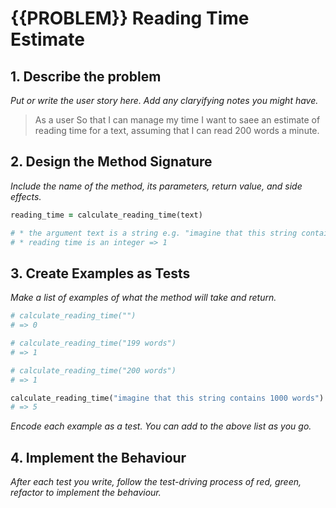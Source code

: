 # {{PROBLEM}} Reading Time Estimate

## 1. Describe the problem

_Put or write the user story here. Add any claryifying notes you might have._

> As a user
> So that I can manage my time
> I want to saee an estimate of reading time for a text, assuming that I can read 200 words a minute.

## 2. Design the Method Signature

_Include the name of the method, its parameters, return value, and side effects._

```ruby
reading_time = calculate_reading_time(text)

# * the argument text is a string e.g. "imagine that this string contains 200 words"
# * reading time is an integer => 1
```

## 3. Create Examples as Tests

_Make a list of examples of what the method will take and return._

```ruby
# calculate_reading_time("")
# => 0

# calculate_reading_time("199 words")
# => 1

# calculate_reading_time("200 words")
# => 1

calculate_reading_time("imagine that this string contains 1000 words")
# => 5
```

_Encode each example as a test. You can add to the above list as you go._

## 4. Implement the Behaviour

_After each test you write, follow the test-driving process of red, green, refactor to implement the behaviour._


